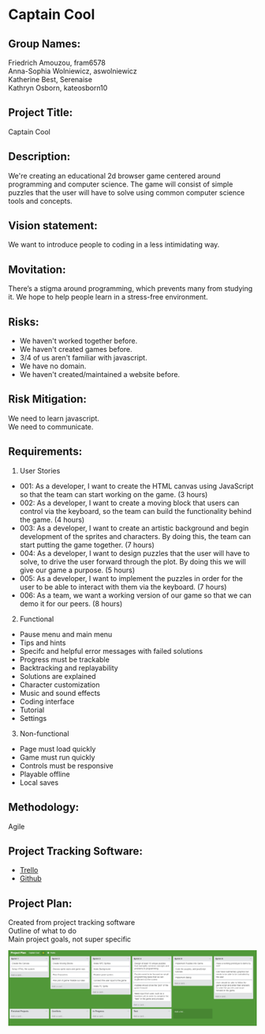 # Captain Cool  
## Group Names:  
Friedrich Amouzou, fram6578  
Anna-Sophia Wolniewicz, aswolniewicz  
Katherine Best, Serenaise  
Kathryn Osborn, kateosborn10 

## Project Title:  
Captain Cool  

## Description:  
We're creating an educational 2d browser game centered around programming and computer science. The game will consist of simple puzzles that the user will have to solve using common computer science tools and concepts.

## Vision statement:  
We want to introduce people to coding in a less intimidating way.  

## Movitation:  
There’s a stigma around programming, which prevents many from studying it. We hope to help people learn in a stress-free environment.  

## Risks:  
* We haven't worked together before.  
* We haven't created games before.  
* 3/4 of us aren't familiar with javascript.  
* We have no domain.  
* We haven't created/maintained a website before.  

## Risk Mitigation:  
We need to learn javascript.  
We need to communicate.  

## Requirements:   
1. User Stories
  * 001: As a developer, I want to create the HTML canvas using JavaScript so that the team can start working on the game. (3 hours)
  * 002: As a developer, I want to create a moving block that users can control via the keyboard, so the team can build the functionality behind the game. (4 hours)
  * 003: As a developer, I want to create an artistic background and begin development of the sprites and characters. By doing this, the team can start putting the game together. (7 hours)
  * 004: As a developer, I want to design puzzles that the user will have to solve, to drive the user forward through the plot. By doing this we will give our game a purpose. (5 hours)
  * 005: As a developer, I want to implement the puzzles in order for the user to be able to interact with them via the keyboard. (7 hours)
  * 006: As a team, we want a working version of our game so that we can demo it for our peers. (8 hours) 
2. Functional  
  * Pause menu and main menu   
  * Tips and hints    
  * Specifc and helpful error messages with failed solutions  
  * Progress must be trackable   
  * Backtracking and replayability  
  * Solutions are explained  
  * Character customization  
  * Music and sound effects
  * Coding interface  
  * Tutorial  
  * Settings  
3. Non-functional  
  * Page must load quickly  
  * Game must run quickly  
  * Controls must be responsive  
  * Playable offline  
  * Local saves  
  
  
## Methodology:  
Agile  

## Project Tracking Software:
* [Trello](https://trello.com/b/rC4w5cus)  
* [Github](https://github.com/aswolniewicz/captainCool/img)  

## Project Plan:  
Created from project tracking software  
Outline of what to do  
Main project goals, not super specific  

![alt text](https://github.com/aswolniewicz/captainCool/blob/master/Project%20Plan.png "Picture of trello board.")
